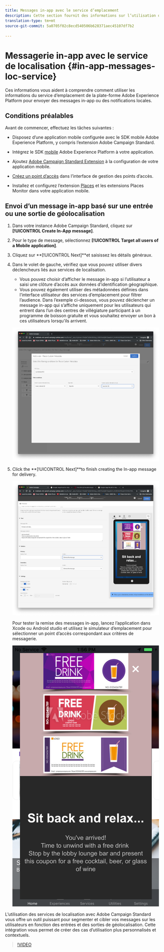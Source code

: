 ```yaml
---
title: Messages in-app avec le service d’emplacement
description: Cette section fournit des informations sur l’utilisation de la messagerie Push dans Campaign Standard avec des messages in-app dans Campaign Standard.
translation-type: tm+mt
source-git-commit: 5a0705f02c8ecd540506b628371aec45107df7b2

---
```



# Messagerie in-app avec le service de localisation {#in-app-messages-loc-service}

Ces informations vous aident à comprendre comment utiliser les informations du service d’emplacement de la plate-forme Adobe Experience Platform pour envoyer des messages in-app ou des notifications locales.

## Conditions préalables 

Avant de commencer, effectuez les tâches suivantes :

* Disposez d’une application mobile configurée avec le SDK mobile Adobe Experience Platform, y compris l’extension [](https://aep-sdks.gitbook.io/docs/using-mobile-extensions/adobe-campaign-standard)Adobe Campaign Standard.

* Intégrez le SDK [mobile](https://aep-sdks.gitbook.io/docs/getting-started/get-the-sdk) Adobe Experience Platform à votre application.
* Ajoutez [Adobe Campaign Standard Extension](https://aep-sdks.gitbook.io/docs/using-mobile-extensions/adobe-campaign-standard) à la configuration de votre application mobile.

* [Créez un point d’accès](/help/poi-mgmt-ui/create-a-poi-ui.md) dans l’interface de gestion des points d’accès.

* Installez et configurez l’extension [Places](/help/places-ext-aep-sdks/places-extension/places-extension.md) et les extensions [](/help/places-ext-aep-sdks/places-monitor-extension/places-monitor-extension.md) Places Monitor dans votre application mobile.

## Envoi d’un message in-app basé sur une entrée ou une sortie de géolocalisation

1. Dans votre instance Adobe Campaign Standard, cliquez sur **[!UICONTROL Create In-App message]**.
1. Pour le type de message, sélectionnez **[!UICONTROL Target all users of a Mobile application]**.
1. Cliquez sur **[!UICONTROL Next]**et saisissez les détails généraux.
1. Dans le volet de gauche, vérifiez que vous pouvez utiliser divers déclencheurs liés aux services de localisation.

   * Vous pouvez choisir d’afficher le message in-app si l’utilisateur a saisi une clôture d’accès aux données d’identification géographique.
   * Vous pouvez également utiliser des métadonnées définies dans l’interface utilisateur des services d’emplacement pour filtrer l’audience.
   Dans l’exemple ci-dessous, vous pouvez déclencher un message in-app qui s’affiche uniquement pour les utilisateurs qui entrent dans l’un des centres de villégiature participant à un programme de boisson gratuite et vous souhaitez envoyer un bon à ces utilisateurs lorsqu’ils arrivent.

   ![&quot;Métadonnées de place des messages in-app&quot;](/help/assets/last-entered-vacation.png)

1. Click the **[!UICONTROL Next]**to finish creating the In-app message for delivery.

   ![&quot;créer un événement&quot;](/help/assets/prepare-ACS.png)

   Pour tester la remise des messages in-app, lancez l’application dans Xcode ou Android studio et utilisez le simulateur d’emplacement pour sélectionner un point d’accès correspondant aux critères de messagerie.

   ![&quot;coupon de boisson&quot;](/help/assets/drink-coupon-on-app.png)

L’utilisation des services de localisation avec Adobe Campaign Standard vous offre un outil puissant pour segmenter et cibler vos messages sur les utilisateurs en fonction des entrées et des sorties de géolocalisation. Cette intégration vous permet de créer des cas d’utilisation plus personnalisés et contextuels.

>[!VIDEO](https://www.youtube.com/watch?v=ikiTTQw9c-o)
